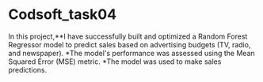 # Codsoft_task04
In this project,**I have successfully built and optimized a Random Forest Regressor model to predict sales based on advertising budgets (TV, radio, and newspaper).  *The model's performance was assessed using the Mean Squared Error (MSE) metric.  *The model was used to make sales predictions.
